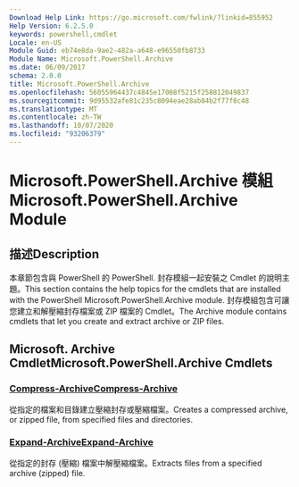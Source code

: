 ```yaml
---
Download Help Link: https://go.microsoft.com/fwlink/?linkid=855952
Help Version: 6.2.5.0
keywords: powershell,cmdlet
Locale: en-US
Module Guid: eb74e8da-9ae2-482a-a648-e96550fb8733
Module Name: Microsoft.PowerShell.Archive
ms.date: 06/09/2017
schema: 2.0.0
title: Microsoft.PowerShell.Archive
ms.openlocfilehash: 56055964437c4845e17008f5215f258812049837
ms.sourcegitcommit: 9d95532afe81c235c8094eae28ab84b2f77f8c48
ms.translationtype: MT
ms.contentlocale: zh-TW
ms.lasthandoff: 10/07/2020
ms.locfileid: "93206379"
---
```

# <span data-ttu-id="188d9-103">Microsoft.PowerShell.Archive 模組</span><span class="sxs-lookup"><span data-stu-id="188d9-103">Microsoft.PowerShell.Archive Module</span></span>

## <span data-ttu-id="188d9-104">描述</span><span class="sxs-lookup"><span data-stu-id="188d9-104">Description</span></span>

<span data-ttu-id="188d9-105">本章節包含與 PowerShell 的 PowerShell. 封存模組一起安裝之 Cmdlet 的說明主題。</span><span class="sxs-lookup"><span data-stu-id="188d9-105">This section contains the help topics for the cmdlets that are installed with the PowerShell Microsoft.PowerShell.Archive module.</span></span> <span data-ttu-id="188d9-106">封存模組包含可讓您建立和解壓縮封存檔案或 ZIP 檔案的 Cmdlet。</span><span class="sxs-lookup"><span data-stu-id="188d9-106">The Archive module contains cmdlets that let you create and extract archive or ZIP files.</span></span>

## <span data-ttu-id="188d9-107">Microsoft. Archive Cmdlet</span><span class="sxs-lookup"><span data-stu-id="188d9-107">Microsoft.PowerShell.Archive Cmdlets</span></span>

### [<span data-ttu-id="188d9-108">Compress-Archive</span><span class="sxs-lookup"><span data-stu-id="188d9-108">Compress-Archive</span></span>](Compress-Archive.md)
<span data-ttu-id="188d9-109">從指定的檔案和目錄建立壓縮封存或壓縮檔案。</span><span class="sxs-lookup"><span data-stu-id="188d9-109">Creates a compressed archive, or zipped file, from specified files and directories.</span></span>

### [<span data-ttu-id="188d9-110">Expand-Archive</span><span class="sxs-lookup"><span data-stu-id="188d9-110">Expand-Archive</span></span>](Expand-Archive.md)
<span data-ttu-id="188d9-111">從指定的封存 (壓縮) 檔案中解壓縮檔案。</span><span class="sxs-lookup"><span data-stu-id="188d9-111">Extracts files from a specified archive (zipped) file.</span></span>
